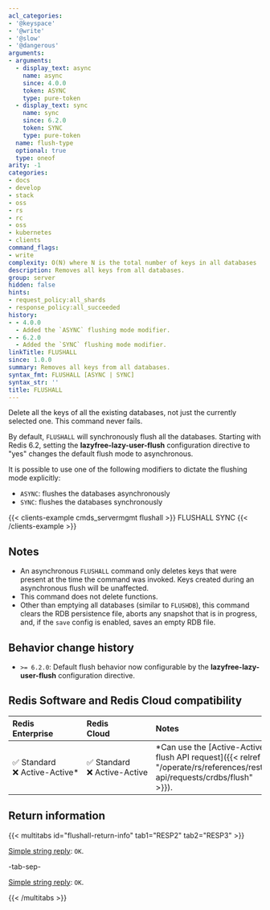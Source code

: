 ```yaml
---
acl_categories:
- '@keyspace'
- '@write'
- '@slow'
- '@dangerous'
arguments:
- arguments:
  - display_text: async
    name: async
    since: 4.0.0
    token: ASYNC
    type: pure-token
  - display_text: sync
    name: sync
    since: 6.2.0
    token: SYNC
    type: pure-token
  name: flush-type
  optional: true
  type: oneof
arity: -1
categories:
- docs
- develop
- stack
- oss
- rs
- rc
- oss
- kubernetes
- clients
command_flags:
- write
complexity: O(N) where N is the total number of keys in all databases
description: Removes all keys from all databases.
group: server
hidden: false
hints:
- request_policy:all_shards
- response_policy:all_succeeded
history:
- - 4.0.0
  - Added the `ASYNC` flushing mode modifier.
- - 6.2.0
  - Added the `SYNC` flushing mode modifier.
linkTitle: FLUSHALL
since: 1.0.0
summary: Removes all keys from all databases.
syntax_fmt: FLUSHALL [ASYNC | SYNC]
syntax_str: ''
title: FLUSHALL
---
```

Delete all the keys of all the existing databases, not just the currently selected one.
This command never fails.

By default, `FLUSHALL` will synchronously flush all the databases.
Starting with Redis 6.2, setting the **lazyfree-lazy-user-flush** configuration directive to "yes" changes the default flush mode to asynchronous.

It is possible to use one of the following modifiers to dictate the flushing mode explicitly:

* `ASYNC`: flushes the databases asynchronously
* `SYNC`: flushes the databases synchronously

{{< clients-example cmds_servermgmt flushall >}}
FLUSHALL SYNC
{{< /clients-example >}}

## Notes

* An asynchronous `FLUSHALL` command only deletes keys that were present at the time the command was invoked. Keys created during an asynchronous flush will be unaffected.
* This command does not delete functions.
* Other than emptying all databases (similar to `FLUSHDB`), this command clears the RDB persistence file, aborts any snapshot that is in progress, and, if the `save` config is enabled, saves an empty RDB file.

## Behavior change history

*   `>= 6.2.0`: Default flush behavior now configurable by the **lazyfree-lazy-user-flush** configuration directive.

## Redis Software and Redis Cloud compatibility

| Redis<br />Enterprise | Redis<br />Cloud | <span style="min-width: 9em; display: table-cell">Notes</span> |
|:----------------------|:-----------------|:------|
| <span title="Supported">&#x2705; Standard</span><br /><span title="Not supported"><nobr>&#x274c; Active-Active\*</nobr></span> | <span title="Supported">&#x2705; Standard</span><br /><span title="Not supported"><nobr>&#x274c; Active-Active</nobr></span> | \*Can use the [Active-Active flush API request]({{< relref "/operate/rs/references/rest-api/requests/crdbs/flush" >}}). |

## Return information

{{< multitabs id="flushall-return-info" 
    tab1="RESP2" 
    tab2="RESP3" >}}

[Simple string reply](../../develop/reference/protocol-spec#simple-strings): `OK`.

-tab-sep-

[Simple string reply](../../develop/reference/protocol-spec#simple-strings): `OK`.

{{< /multitabs >}}
